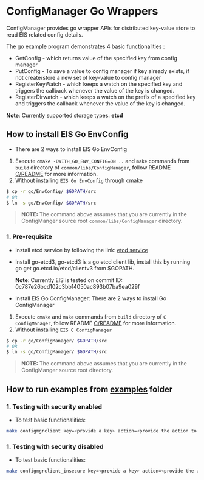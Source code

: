 # ConfigManager Go Wrappers

ConfigManager provides go wrapper APIs for distributed key-value store to read EIS related config details.

The go example program demonstrates 4 basic functionalities :
* GetConfig - which returns value of the specified key from config manager
* PutConfig - To save a value to config manager if key already exists, if not create/store a new set of key-value to config manager
* RegisterKeyWatch - which keeps a watch on the specified key and triggers the callback whenever the value of the key is changed.
* RegisterDirwatch - which keeps a watch on the prefix of a specified key and triggers the callback whenever the value of the key is changed.

**Note**: Currently supported storage types: **etcd**

## How to install EIS Go EnvConfig

* There are 2 ways to install EIS Go EnvConfig
1. Execute `cmake -DWITH_GO_ENV_CONFIG=ON ..` and `make` commands from `build` directory of `common/libs/ConfigManager`, follow README [C/README](../../C/README.md) for more information.
2. Without installing `EIS Go EnvConfig` through cmake 

```sh
$ cp -r go/EnvConfig/ $GOPATH/src
# OR
$ ln -s go/EnvConfig/ $GOPATH/src
```

> **NOTE:** The command above assumes that you are currently in the
> ConfigManger source root `common/libs/ConfigManager` directory.
  

### 1. Pre-requisite

* Install etcd service by following the link: [etcd service](https://computingforgeeks.com/how-to-install-etcd-on-ubuntu-18-04-ubuntu-16-04/)

* Install go-etcd3, go-etcd3 is a go etcd client lib, install this by running go get go.etcd.io/etcd/clientv3 from $GOPATH.

  **Note**: Currently EIS is tested on commit ID: 0c787e26bcd102c3bb14050ac893b07ba9ea029f

* Install EIS Go ConfigManager: There are 2 ways to install Go ConfigManager
1. Execute `cmake` and `make` commands from `build` directory of `C ConfigManager`, follow README [C/README](../../C/README) for more information.
2. Without installing `EIS C ConfigManager`

```sh
$ cp -r go/ConfigManager/ $GOPATH/src
# OR
$ ln -s go/ConfigManager/ $GOPATH/src
```

> **NOTE:** The command above assumes that you are currently in the
> ConfigManger source root directory.

## How to run examples from [examples](examples) folder

### 1. Testing with security enabled

* To test basic functionalities:

```sh
make configmgrclient key=<provide a key> action=<provide the action to be performed on key, possible options are get, put, watchkey, watchdir> value=<value to set the key to(relevant only for the action 'put')>
```

### 1. Testing with security disabled

* To test basic functionalities:

```sh
make configmgrclient_insecure key=<provide a key> action=<provide the action to be performed on key, possible options are get, put, watchkey, watchdir> value=<value to set the key to(applies only for the action 'put')>
```
